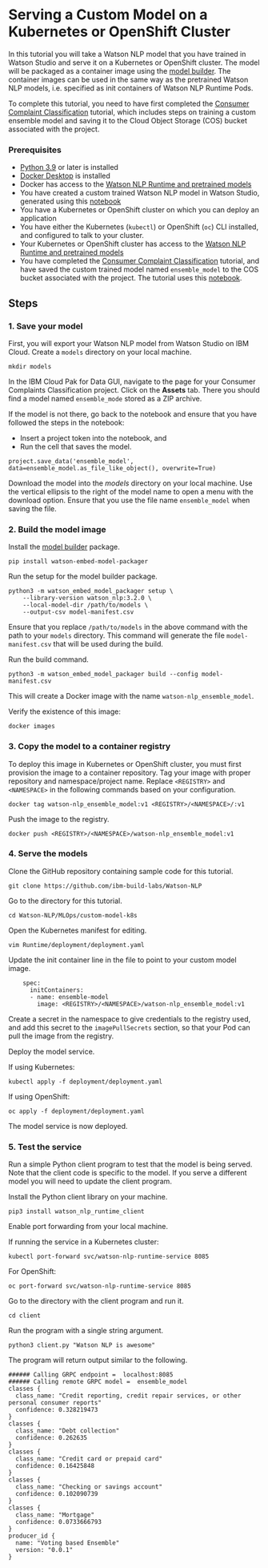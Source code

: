# Serving a Custom Model on a Kubernetes or OpenShift Cluster
In this tutorial you will take a Watson NLP model that you have trained in Watson Studio and serve it on a Kubernetes or OpenShift cluster. The model will be packaged as a container image using the [model builder](https://github.com/IBM/ibm-watson-embed-model-builder). The container images can be used in the same way as the pretrained Watson NLP models, i.e. specified as init containers of Watson NLP Runtime Pods.

To complete this tutorial, you need to have first completed the [Consumer Complaint Classification](https://techzone.ibm.com/collection/watson-nlp-text-classification#tab-1) tutorial, which includes steps on training a custom ensemble model and saving it to the Cloud Object Storage (COS) bucket associated with the project.

### Prerequisites
    
- [Python 3.9](https://www.python.org/downloads/) or later is installed
- [Docker Desktop](https://docs.docker.com/get-docker/) is installed
- Docker has access to the [Watson NLP Runtime and pretrained models](https://github.com/ibm-build-labs/Watson-NLP/blob/main/MLOps/access/README.md#docker)
- You have created a custom trained Watson NLP model in Watson Studio, generated using this [notebook](https://github.com/ibm-build-labs/Watson-NLP/blob/main/ML/Text-Classification/Consumer%20complaints%20Classification.ipynb) 
- You have a Kubernetes or OpenShift cluster on which you can deploy an application
- You have either the Kubernetes (`kubectl`) or OpenShift (`oc`) CLI installed, and configured to talk to your cluster.
- Your Kubernetes or OpenShift cluster has access to the [Watson NLP Runtime and pretrained models](https://github.com/ibm-build-labs/Watson-NLP/blob/main/MLOps/access/README.md#kubernetes-and-openshift)
- You have completed the [Consumer Complaint Classification](https://techzone.ibm.com/collection/watson-nlp-text-classification#tab-1) tutorial, and have saved the custom trained model named `ensemble_model` to the COS bucket associated with the project. The tutorial uses this [notebook](https://github.com/ibm-build-labs/Watson-NLP/blob/main/ML/Text-Classification/Consumer%20complaints%20Classification.ipynb). 
    
## Steps

### 1. Save your model
First, you will export your Watson NLP model from Watson Studio on IBM Cloud. Create a `models` directory on your local machine.
```
mkdir models
```
In the IBM Cloud Pak for Data GUI, navigate to the page for your Consumer Complaints Classification project. Click on the **Assets** tab. There you should find a model named `ensemble_mode` stored as a ZIP archive. 

If the model is not there, go back to the notebook and ensure that you have followed the steps in the notebook:
  - Insert a project token into the notebook, and
  - Run the cell that saves the model.
```
project.save_data('ensemble_model', data=ensemble_model.as_file_like_object(), overwrite=True)
```

Download the model into the *models* directory on your local machine. Use the vertical ellipsis to the right of the model name to open a menu with the download option. Ensure that you use the file name `ensemble_model` when saving the file.

### 2. Build the model image

Install the [model builder](https://github.com/IBM/ibm-watson-embed-model-builder) package.
```
pip install watson-embed-model-packager
```
Run the setup for the model builder package.
```
python3 -m watson_embed_model_packager setup \
    --library-version watson_nlp:3.2.0 \
    --local-model-dir /path/to/models \
    --output-csv model-manifest.csv
```
Ensure that you replace `/path/to/models` in the above command with the path to your `models` directory.  This command will generate the file `model-manifest.csv` that will be used during the build.

Run the build command.
```
python3 -m watson_embed_model_packager build --config model-manifest.csv
```
This will create a Docker image with the name `watson-nlp_ensemble_model`. 

Verify the existence of this image:
```
docker images
```

### 3. Copy the model to a container registry

To deploy this image in Kubernetes or OpenShift cluster, you must first provision the image to a container repository.  Tag your image with proper repository and namespace/project name. Replace `<REGISTRY>` and `<NAMESPACE>` in the following commands based on your configuration.
```
docker tag watson-nlp_ensemble_model:v1 <REGISTRY>/<NAMESPACE>/:v1 
```
Push the image to the registry.
```
docker push <REGISTRY>/<NAMESPACE>/watson-nlp_ensemble_model:v1 
```

### 4. Serve the models

Clone the GitHub repository containing sample code for this tutorial.
```
git clone https://github.com/ibm-build-labs/Watson-NLP
```
Go to the directory for this tutorial.
```
cd Watson-NLP/MLOps/custom-model-k8s
```
Open the Kubernetes manifest for editing.
```
vim Runtime/deployment/deployment.yaml
```
Update the init container line in the file to point to your custom model image.
```
    spec:
      initContainers:
      - name: ensemble-model
        image: <REGISTRY>/<NAMESPACE>/watson-nlp_ensemble_model:v1
```

Create a secret in the namespace to give credentials to the registry used, and add this secret to the `imagePullSecrets` section, so that your Pod can pull the image from the registry. 

Deploy the model service.  

If using Kubernetes:
```
kubectl apply -f deployment/deployment.yaml
```
If using OpenShift:
```
oc apply -f deployment/deployment.yaml
```
The model service is now deployed. 

### 5. Test the service
Run a simple Python client program to test that the model is being served. Note that the client code is specific to the model. If you serve a different model you will need to update the client program.

Install the Python client library on your machine. 
```
pip3 install watson_nlp_runtime_client 
```
Enable port forwarding from your local machine. 

If running the service in a Kubernetes cluster:
```
kubectl port-forward svc/watson-nlp-runtime-service 8085 
```
For OpenShift:
```
oc port-forward svc/watson-nlp-runtime-service 8085
```
Go to the directory with the client program and run it.   
```
cd client
```
Run the program with a single string argument.
```
python3 client.py "Watson NLP is awesome" 
```
The program will return output similar to the following.
```
###### Calling GRPC endpoint =  localhost:8085
###### Calling remote GRPC model =  ensemble_model
classes {
  class_name: "Credit reporting, credit repair services, or other personal consumer reports"
  confidence: 0.328219473
}
classes {
  class_name: "Debt collection"
  confidence: 0.262635
}
classes {
  class_name: "Credit card or prepaid card"
  confidence: 0.16425848
}
classes {
  class_name: "Checking or savings account"
  confidence: 0.102090739
}
classes {
  class_name: "Mortgage"
  confidence: 0.0733666793
}
producer_id {
  name: "Voting based Ensemble"
  version: "0.0.1"
}
```

